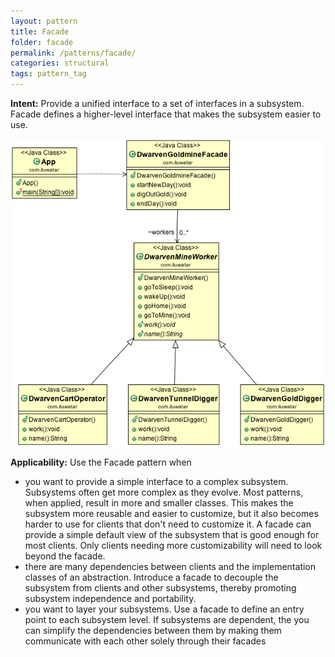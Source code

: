 ```yaml
---
layout: pattern
title: Facade
folder: facade
permalink: /patterns/facade/
categories: structural
tags: pattern_tag
---
```


**Intent:** Provide a unified interface to a set of interfaces in a subsystem.
Facade defines a higher-level interface that makes the subsystem easier to use.

![alt text](./etc/facade_1.png "Facade")

**Applicability:** Use the Facade pattern when

* you want to provide a simple interface to a complex subsystem. Subsystems often get more complex  as they evolve. Most patterns, when applied, result in more and smaller classes. This makes the subsystem more reusable and easier to customize, but it also becomes harder to use for clients that don't need to customize it. A facade can provide a simple default view of the subsystem that is good enough for most clients. Only clients needing more customizability will need to look beyond the facade.
* there are many dependencies between clients and the implementation classes of an abstraction. Introduce a facade to decouple the subsystem from clients and other subsystems, thereby promoting subsystem independence and portability.
* you want to layer your subsystems. Use a facade to define an entry point to each subsystem level. If subsystems are dependent, the you can simplify the dependencies between them by making them communicate with each other solely through their facades

